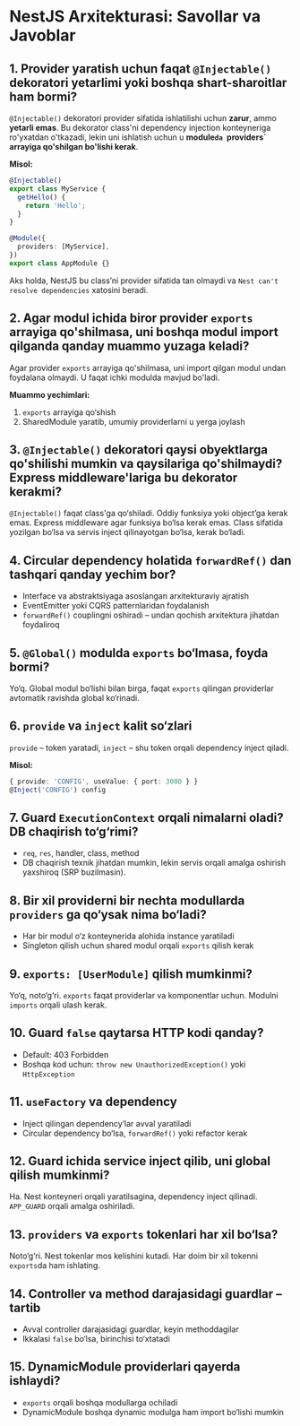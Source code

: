 
# NestJS Arxitekturasi: Savollar va Javoblar

## 1. Provider yaratish uchun faqat `@Injectable()` dekoratori yetarlimi yoki boshqa shart-sharoitlar ham bormi?

`@Injectable()` dekoratori provider sifatida ishlatilishi uchun **zarur**, ammo **yetarli emas**. Bu dekorator class'ni dependency injection konteyneriga ro'yxatdan o'tkazadi, lekin uni ishlatish uchun u **module`da `providers` arrayiga qo'shilgan bo'lishi kerak**.

**Misol:**
```ts
@Injectable()
export class MyService {
  getHello() {
    return 'Hello';
  }
}

@Module({
  providers: [MyService],
})
export class AppModule {}
```

Aks holda, NestJS bu class’ni provider sifatida tan olmaydi va `Nest can't resolve dependencies` xatosini beradi.

## 2. Agar modul ichida biror provider `exports` arrayiga qo'shilmasa, uni boshqa modul import qilganda qanday muammo yuzaga keladi?

Agar provider `exports` arrayiga qo'shilmasa, uni import qilgan modul undan foydalana olmaydi. U faqat ichki modulda mavjud bo'ladi.

**Muammo yechimlari:**
1. `exports` arrayiga qo‘shish
2. SharedModule yaratib, umumiy providerlarni u yerga joylash

## 3. `@Injectable()` dekoratori qaysi obyektlarga qo'shilishi mumkin va qaysilariga qo'shilmaydi? Express middleware'lariga bu dekorator kerakmi?

`@Injectable()` faqat class'ga qo‘shiladi. Oddiy funksiya yoki object’ga kerak emas. Express middleware agar funksiya bo‘lsa kerak emas. Class sifatida yozilgan bo‘lsa va servis inject qilinayotgan bo‘lsa, kerak bo‘ladi.

## 4. Circular dependency holatida `forwardRef()` dan tashqari qanday yechim bor?

- Interface va abstraktsiyaga asoslangan arxitekturaviy ajratish
- EventEmitter yoki CQRS patternlaridan foydalanish
- `forwardRef()` couplingni oshiradi – undan qochish arxitektura jihatdan foydaliroq

## 5. `@Global()` modulda `exports` bo‘lmasa, foyda bormi?

Yo‘q. Global modul bo‘lishi bilan birga, faqat `exports` qilingan providerlar avtomatik ravishda global ko‘rinadi.

## 6. `provide` va `inject` kalit so‘zlari

`provide` – token yaratadi, `inject` – shu token orqali dependency inject qiladi.

**Misol:**
```ts
{ provide: 'CONFIG', useValue: { port: 3000 } }
@Inject('CONFIG') config
```

## 7. Guard `ExecutionContext` orqali nimalarni oladi? DB chaqirish to‘g‘rimi?

- `req`, `res`, handler, class, method
- DB chaqirish texnik jihatdan mumkin, lekin servis orqali amalga oshirish yaxshiroq (SRP buzilmasin).

## 8. Bir xil providerni bir nechta modullarda `providers` ga qo‘ysak nima bo‘ladi?

- Har bir modul o‘z konteynerida alohida instance yaratiladi
- Singleton qilish uchun shared modul orqali `exports` qilish kerak

## 9. `exports: [UserModule]` qilish mumkinmi?

Yo‘q, noto‘g‘ri. `exports` faqat providerlar va komponentlar uchun. Modulni `imports` orqali ulash kerak.

## 10. Guard `false` qaytarsa HTTP kodi qanday?

- Default: 403 Forbidden
- Boshqa kod uchun: `throw new UnauthorizedException()` yoki `HttpException`

## 11. `useFactory` va dependency

- Inject qilingan dependency’lar avval yaratiladi
- Circular dependency bo‘lsa, `forwardRef()` yoki refactor kerak

## 12. Guard ichida service inject qilib, uni global qilish mumkinmi?

Ha. Nest konteyneri orqali yaratilsagina, dependency inject qilinadi. `APP_GUARD` orqali amalga oshiriladi.

## 13. `providers` va `exports` tokenlari har xil bo‘lsa?

Noto‘g‘ri. Nest tokenlar mos kelishini kutadi. Har doim bir xil tokenni `exports`da ham ishlating.

## 14. Controller va method darajasidagi guardlar – tartib

- Avval controller darajasidagi guardlar, keyin methoddagilar
- Ikkalasi `false` bo‘lsa, birinchisi to‘xtatadi

## 15. DynamicModule providerlari qayerda ishlaydi?

- `exports` orqali boshqa modullarga ochiladi
- DynamicModule boshqa dynamic modulga ham import bo‘lishi mumkin

